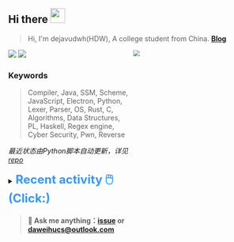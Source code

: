 ## Hi there <img src="https://raw.githubusercontent.com/MartinHeinz/MartinHeinz/master/wave.gif" width="30px">

> Hi, I'm dejavudwh(HDW), A college student from China. **[Blog](https://www.cnblogs.com/secoding)** 

![](https://komarev.com/ghpvc/?username=dejavudwh)
<img src="https://img.shields.io/badge/BLOG-dejavudwh-blue"><a href="https://www.cnblogs.com/secoding/"></a></img>
<img align="right" width="50%" src="https://github-readme-stats.vercel.app/api?username=dejavudwh&show_icons=true&theme=onedark&count_private=true" style="zoom: 80%;" /> 

### Keywords 

> Compiler, Java, SSM, Scheme, JavaScript, Electron, Python, Lexer, Parser, OS, Rust, C, Algorithms, Data Structures, PL, Haskell, Regex engine, Cyber Security, Pwn, Reverse

*最近状态由Python脚本自动更新，详见<a href="https://github.com/dejavudwh/dejavudwh"> repo</a>*

<details>

  <summary><font size="5.5" color="#3399FF"><b>Recent activity 🖱️(Click:)</b></font></summary>

  - <details open>

    <summary><font size="3.5" color="#3399FF"><b>Recent Post 🖱️</b></font></summary>
    <br>
    <table>
    <tr>
    <td>
    <!-- ZHIHUPOSTS:START --> 

    <!-- ZHIHUPOSTS:END -->
    </td>
    <td>
    <!-- GITHUB:START -->

    - [dejavudwh starred ClimbSnail/HoloCubic_AIO](https://github.com/ClimbSnail/HoloCubic_AIO) - 2024-02-03T13:01:40Z
    - [dejavudwh starred ARM-software/vscode-keil-studio-pack](https://github.com/ARM-software/vscode-keil-studio-pack) - 2024-01-28T16:07:58Z
    - [dejavudwh commented on issue kubearmor/KubeArmor#1592](https://github.com/kubearmor/KubeArmor/issues/1592) - 2024-01-24T11:56:54Z
    - [dejavudwh commented on issue bytedance/vArmor#25](https://github.com/bytedance/vArmor/issues/25) - 2024-01-24T09:04:35Z
    - [dejavudwh opened an issue in kubearmor/KubeArmor](https://github.com/kubearmor/KubeArmor/issues/1592) - 2024-01-23T15:01:27Z
    <!-- GITHUB:END -->
    </td>
    </tr>
    </table>
  </details>

</details>

> #### 💬 Ask me anything：[issue](https://github.com/dejavudwh/dejavudwh/issues) or [daweihucs@outlook.com](mailto:daweihucs@outlook.com)